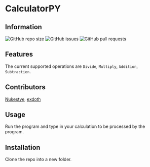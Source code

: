 # CalculatorPY
## Information
![GitHub repo size](https://img.shields.io/github/repo-size/the-BREAD-society/CalculatorPY?color=blue&label=Download%20Size&logoColor=White&style=flat-square)
![GitHub issues](https://img.shields.io/github/issues/the-BREAD-society/CalculatorPY?color=red&label=Issues&style=flat-square)
![GitHub pull requests](https://img.shields.io/github/issues-pr/the-BREAD-society/CalculatorPY?color=blue&label=Pull%20Requests&style=flat-square)

## Features
The current supported operations are `Divide`, `Multiply`, `Addition`, `Subtraction`.

## Contributors
[Nukestye](https://github.com/Nukestye), [exdoth](https://github.com/exdoth)

## Usage
Run the program and type in your calculation to be processed by the program.

## Installation

Clone the repo into a new folder.
